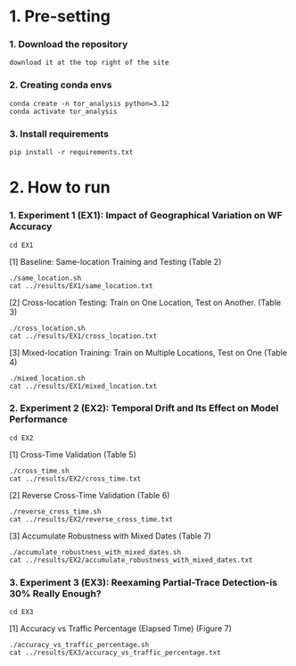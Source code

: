 # 1. Pre-setting
### 1. Download the repository

```{shell}
download it at the top right of the site
```

### 2. Creating conda envs

```{shell}
conda create -n tor_analysis python=3.12
conda activate tor_analysis
```

### 3. Install requirements 

```{shell}
pip install -r requirements.txt
```

# 2. How to run

### 1. Experiment 1 (EX1): Impact of Geographical Variation on WF Accuracy
```{shell}
cd EX1
```
[1] Baseline: Same-location Training and Testing (Table 2)
```{shell}
./same_location.sh
cat ../results/EX1/same_location.txt
```
[2] Cross-location Testing: Train on One Location, Test on Another. (Table 3)
```{shell}
./cross_location.sh
cat ../results/EX1/cross_location.txt
```
[3] Mixed-location Training: Train on Multiple Locations, Test on One (Table 4)
```{shell}
./mixed_location.sh
cat ../results/EX1/mixed_location.txt
```

### 2. Experiment 2 (EX2): Temporal Drift and Its Effect on Model Performance
```{shell}
cd EX2
```
[1] Cross-Time Validation (Table 5)
```{shell}
./cross_time.sh
cat ../results/EX2/cross_time.txt
```
[2] Reverse Cross-Time Validation (Table 6)
```{shell}
./reverse_cross_time.sh
cat ../results/EX2/reverse_cross_time.txt
```
[3] Accumulate Robustness with Mixed Dates (Table 7)
```{shell}
./accumulate_robustness_with_mixed_dates.sh
cat ../results/EX2/accumulate_robustness_with_mixed_dates.txt
```
### 3. Experiment 3 (EX3): Reexaming Partial-Trace Detection-is 30\% Really Enough?
```{shell}
cd EX3
```
[1] Accuracy vs Traffic Percentage (Elapsed Time) (Figure 7)
```{shell}
./accuracy_vs_traffic_percentage.sh
cat ../results/EX3/accuracy_vs_traffic_percentage.txt
```


